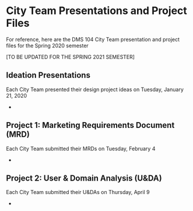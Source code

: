# City Team Presentations and Project Files
For reference, here are the DMS 104 City Team presentation and project files for the Spring 2020 semester 



[TO BE UPDATED FOR THE SPRING 2021 SEMESTER]



## Ideation Presentations

Each City Team presented their design project ideas on Tuesday, January 21, 2020

- 

## Project 1: Marketing Requirements Document (MRD)

Each City Team submitted their MRDs on Tuesday, February 4

- 

## Project 2: User & Domain Analysis (U&DA)

Each City Team submitted their U&DAs on Thursday, April 9

- 

